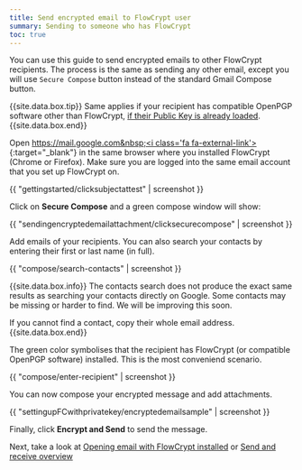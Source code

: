 ```yaml
---
title: Send encrypted email to FlowCrypt user
summary: Sending to someone who has FlowCrypt
toc: true
---
```


You can use this guide to send encrypted emails to other FlowCrypt recipients. The process is the same as sending any other email, except you will use `Secure Compose` button instead of the standard Gmail Compose button.

{{site.data.box.tip}}
Same applies if your recipient has compatible OpenPGP software other than FlowCrypt, [if their Public Key is already loaded](send-to-other-pgp-software.html).
{{site.data.box.end}}

Open [https://mail.google.com&nbsp;<i class='fa fa-external-link'></i>](https://mail.google.com){:target="_blank"} in the same browser where you installed FlowCrypt (Chrome or Firefox). Make sure you are logged into the same email account that you set up FlowCrypt on.

{{ "gettingstarted/clicksubjectattest" | screenshot }}

Click on **Secure Compose** and a green compose window will show:

{{ "sendingencryptedemailattachment/clicksecurecompose" | screenshot }}

Add emails of your recipients. You can also search your contacts by entering their first or last name (in full).

{{ "compose/search-contacts" | screenshot }}

{{site.data.box.info}}
The contacts search does not produce the exact same results as searching your contacts directly on Google. Some contacts may be missing or harder to find. We will be improving this soon.

If you cannot find a contact, copy their whole email address.
{{site.data.box.end}}

The green color symbolises that the recipient has FlowCrypt (or compatible OpenPGP software) installed. This is the most conveniend scenario.

{{ "compose/enter-recipient" | screenshot }}

You can now compose your encrypted message and add attachments.

{{ "settingupFCwithprivatekey/encryptedemailsample" | screenshot }}

Finally, click **Encrypt and Send** to send the message.

Next, take a look at [Opening email with FlowCrypt installed](open-email-with-flowcrypt.html) or [Send and receive overview](index.html)
